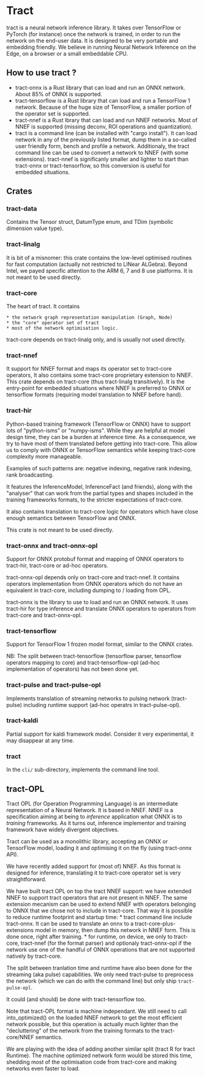 # Tract

tract is a neural network inference library. It takes over TensorFlow or
PyTorch (for instance) once the network is trained, in order to run the network
on the end-user data. It is designed to be very portable and embedding
friendly. We believe in running Neural Network Inference on the Edge, on a
browser or a small embeddable CPU.

## How to use tract ?

* tract-onnx is a Rust library that can load and run an ONNX network. About 85%
    of ONNX is supported.
* tract-tensorflow is a Rust library that can load and run a TensorFlow 1
    network. Because of the huge size of TensorFlow, a smaller portion of the
    operator set is supported.
* tract-nnef is a Rust lbrary that can load and run NNEF networks. Most of
    NNEF is supported (missing deconv, ROI operations and quantization).
* tract is a command line (can be installed with "cargo install"). It can
    load network in any of the previously listed format, dump them in a
    so-called user friendly form, bench and profile a network.
    Additionaly, the tract command line can be used to convert a network to
    NNEF (with some extensions). tract-nnef is significanly smaller and
    lighter to start than tract-onnx or tract-tensorflow, so this conversion
    is useful for embedded situations.

## Crates

### tract-data

Contains the Tensor struct, DatumType enum, and TDim (symbolic dimension
value type).

### tract-linalg

It is bit of a misnomer: this crate contains the low-level optimised
routines for fast computation (actually not restricted to LINear ALGebra).
Beyond Intel, we payed specific attention to the ARM 6, 7 and 8 use
platforms. It is not meant to be used directly.

### tract-core

The heart of tract. It contains

    * the network graph representation manipulation (Graph, Node)
    * the "core" operator set of tract
    * most of the network optimisation logic.

tract-core depends on tract-linalg only, and is usually not used directly.

### tract-nnef

It support for NNEF format and maps its operator set to tract-core operators,
It also contains some tract-core proprietary extension to NNEF.
This crate depends on tract-core (thus tract-linalg transitively).
It is the entry-point for embedded situations where NNEF is preferred to ONNX
or tensorflow formats (requiring model translation to NNEF before hand).

### tract-hir

Python-based training framework (TensorFlow or ONNX) have to support lots of
"python-isms" or "numpy-isms". While they are helpful at model design time,
they can be a burden at inference time. As a consequence, we try to have most
of them translated before getting into tract-core. This allow us to comply with
ONNX or TensorFlow semantics while keeping tract-core complexity more
manageable.

Examples of such patterns are: negative indexing, negative rank indexing, rank
broadcasting.

It features the InferenceModel, InferenceFact (and friends), along with the
"analyser" that can work from the partial types and shapes included in the
training frameworks formats, to the stricter expectations of tract-core.

It also contains translation to tract-core logic for operators which have
close enough semantics between TensorFlow and ONNX.

This crate is not meant to be used directly.

### tract-onnx and tract-onnx-opl

Support for ONNX protobuf format and mapping of ONNX operators to tract-hir,
tract-core or ad-hoc operators.

tract-onnx-opl depends only on tract-core and tract-nnef. It contains 
operators implementation from ONNX operators which do not have an equivalent
in tract-core, including dumping to / loading from OPL.

tract-onnx is the library to use to load and run an ONNX network. It uses
tract-hir for type inference and translate ONNX operators to operators from
tract-core and tract-onnx-opl.

### tract-tensorflow

Support for TensorFlow 1 frozen model format, similar to the ONNX crates.

NB: The split between tract-tensorflow (tensorflow parser, tensorflow operators
mapping to core) and tract-tensorflow-opl (ad-hoc implementation of operators)
has not been done yet.

### tract-pulse and tract-pulse-opl

Implements translation of streaming networks to pulsing network (tract-pulse)
including runtime support (ad-hoc operatrs in tract-pulse-opl).

### tract-kaldi

Partial support for kaldi framework model. Consider it very experimental, it
may disappear at any time.

### tract

In the `cli/` sub-directory, implements the command line tool.

## tract-OPL

Tract OPL (for Operation Programming Language) is an intermediate
representation of a Neural Network. It is based in NNEF. NNEF is a
specification aiming at being to *inference* application what ONNX is
to *training* frameworks. As it turns out, inference implementor and 
training framework have widely divergent objectives.

Tract can be used as a monolithic library, accepting an ONNX or
TensorFlow model, loading it and optimising it on the fly (using
tract-onnx API).

We have recently added support for (most of) NNEF. As this format is
designed for inference, translating it to tract-core operator set is
very straightforward.

We have built tract OPL on top the tract NNEF support: we have extended
NNEF to support tract operators that are not present in NNEF. The same
extension mecanism can be used to extend NNEF with operators belonging
to ONNX that we chose not to include in tract-core. That way it is
possible to reduce runtime footprint and startup time:
    * tract command line include tract-onnx. It can be used to translate
an onnx to a tract-core-plus-extensions model in memory, then dump this
network in NNEF form. This is done once, right after training.
    * for runtime, on device, we only to tract-core, tract-nnef (for the
format parser) and optionaly tract-onnx-opl if the network use one of the
handful of ONNX operations that are not supported natively by tract-core.

The split between tranlation time and runtime have also been done for the
streaming (aka pulse) capabilities. We only need tract-pulse to preprocess
the network (which we can do with the command line) but only ship 
`tract-pulse-opl`.

It could (and should) be done with tract-tensorflow too.

Note that tract-OPL format is machine independant. We still need to call
into_optimized() on the loaded NNEF network to get the most efficient network
possible, but this operation is actually much lighter than the "decluttering"
of the network from the training formats to the tract-core/NNEF semantics.

We are playing with the idea of adding another similar split (tract R for
tract Runtime). The machine optimized network form would be stored this time,
shedding most of the optimisation code from tract-core and making networks
even faster to load.
